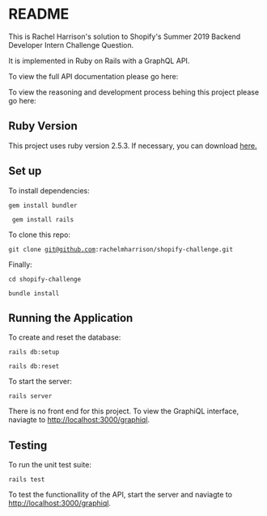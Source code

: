 # README

This is Rachel Harrison's solution to Shopify's Summer 2019 Backend Developer Intern Challenge Question.

It is implemented in Ruby on Rails with a GraphQL API. 

To view the full API documentation please go here: 

To view the reasoning and development process behing this project please go here:

## Ruby Version

This project uses ruby version 2.5.3.
If necessary, you can download [here.](https://www.ruby-lang.org/en/downloads/)

## Set up

To install dependencies:

<code>gem install bundler</code>

<code> gem install rails</code>

To clone this repo: 

<code>git clone git@github.com:rachelmharrison/shopify-challenge.git</code>

Finally:

<code>cd shopify-challenge</code>  

<code>bundle install</code>

## Running the Application

To create and reset the database:

<code>rails db:setup</code>

<code>rails db:reset</code>

To start the server:

<code>rails server</code>

There is no front end for this project.
To view the GraphiQL interface, naviagte to [http://localhost:3000/graphiql](http://localhost:3000/graphiql).


## Testing 

To run the unit test suite:

<code>rails test</code>

To test the functionallity of the API, start the server and naviagte to [http://localhost:3000/graphiql](http://localhost:3000/graphiql).
